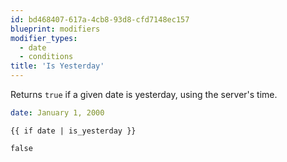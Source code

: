 ```yaml
---
id: bd468407-617a-4cb8-93d8-cfd7148ec157
blueprint: modifiers
modifier_types:
  - date
  - conditions
title: 'Is Yesterday'
---
```

Returns `true` if a given date is yesterday, using the server's time.

```yaml
date: January 1, 2000
```

```
{{ if date | is_yesterday }}
```

```html
false
```
